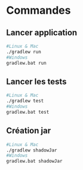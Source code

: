 
# Commandes
## Lancer application
```bash
#Linux & Mac
./gradlew run 
#Windows
gradlew.bat run
```

## Lancer les tests
```bash
#Linux & Mac
./gradlew test
#Windows
gradlew.bat test
```

## Création jar 
```bash
#Linux & Mac
./gradlew shadowJar
#Windows
gradlew.bat shadowJar
```